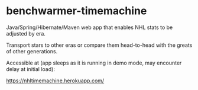 # benchwarmer-timemachine
Java/Spring/Hibernate/Maven web app that enables NHL stats to be adjusted by era.

Transport stars to other eras or compare them head-to-head with the greats of other generations.

Accessible at (app sleeps as it is running in demo mode, may encounter delay at initial load):

https://nhltimemachine.herokuapp.com/
